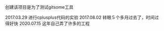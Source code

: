 创建该项目是为了测试gitsome工具

2017.03.29 进行cplusplus代码的实验
2017.08.02 转眼５个多月过去了，时间过得好快
2020.07.15 这年自己弄了许多的工程
